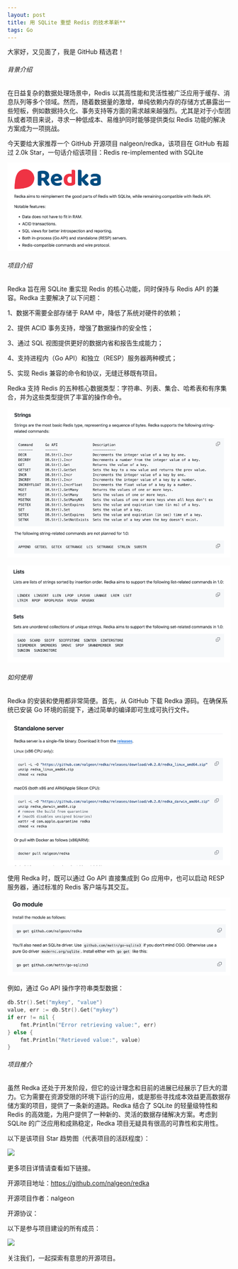 ```yaml
---
layout: post
title: 用 SQLite 重塑 Redis 的技术革新**
tags: Go
---
```


大家好，又见面了，我是 GitHub 精选君！

###### 背景介绍

在日益复杂的数据处理场景中，Redis 以其高性能和灵活性被广泛应用于缓存、消息队列等多个领域。然而，随着数据量的激增，单纯依赖内存的存储方式暴露出一些短板，例如数据持久化、事务支持等方面的需求越来越强烈。尤其是对于小型团队或者项目来说，寻求一种低成本、易维护同时能够提供类似 Redis 功能的解决方案成为一项挑战。

今天要给大家推荐一个 GitHub 开源项目 nalgeon/redka，该项目在 GitHub 有超过 2.0k Star，一句话介绍该项目：Redis re-implemented with SQLite

![](https://raw.githubusercontent.com/ZhuPeng/pic/master/images/compress_image-20240424223951948.png)

###### 项目介绍

Redka 旨在用 SQLite 重实现 Redis 的核心功能，同时保持与 Redis API 的兼容。Redka 主要解决了以下问题：

1、数据不需要全部存储于 RAM 中，降低了系统对硬件的依赖；

2、提供 ACID 事务支持，增强了数据操作的安全性；

3、通过 SQL 视图提供更好的数据内省和报告生成能力；

4、支持进程内（Go API）和独立（RESP）服务器两种模式；

5、实现 Redis 兼容的命令和协议，无缝迁移既有项目。

Redka 支持 Redis 的五种核心数据类型：字符串、列表、集合、哈希表和有序集合，并为这些类型提供了丰富的操作命令。

![](https://raw.githubusercontent.com/ZhuPeng/pic/master/images/compress_image-20240424224100449.png)

![](https://raw.githubusercontent.com/ZhuPeng/pic/master/images/compress_image-20240424224109102.png)

###### 如何使用

Redka 的安装和使用都非常简便。首先，从 GitHub 下载 Redka 源码。在确保系统已安装 Go 环境的前提下，通过简单的编译即可生成可执行文件。

![](https://raw.githubusercontent.com/ZhuPeng/pic/master/images/compress_image-20240424224157422.png)

使用 Redka 时，既可以通过 Go API 直接集成到 Go 应用中，也可以启动 RESP 服务器，通过标准的 Redis 客户端与其交互。

![](https://raw.githubusercontent.com/ZhuPeng/pic/master/images/compress_image-20240424224210097.png)

例如，通过 Go API 操作字符串类型数据：

```go
db.Str().Set("mykey", "value")
value, err := db.Str().Get("mykey")
if err != nil {
    fmt.Println("Error retrieving value:", err)
} else {
    fmt.Println("Retrieved value:", value)
}
```

###### 项目推介

虽然 Redka 还处于开发阶段，但它的设计理念和目前的进展已经展示了巨大的潜力。它为需要在资源受限的环境下运行的应用，或是那些寻找成本效益更高数据存储方案的项目，提供了一条新的道路。Redka 结合了 SQLite 的轻量级特性和 Redis 的高效能，为用户提供了一种新的、灵活的数据存储解决方案。考虑到 SQLite 的广泛应用和成熟稳定，Redka 项目无疑具有很高的可靠性和实用性。


以下是该项目 Star 趋势图（代表项目的活跃程度）：

![](https://api.star-history.com/svg?repos=nalgeon/redka&type=Timeline)

更多项目详情请查看如下链接。

开源项目地址：https://github.com/nalgeon/redka 

开源项目作者：nalgeon

开源协议：

以下是参与项目建设的所有成员：

![](https://contrib.rocks/image?repo=nalgeon/redka)

关注我们，一起探索有意思的开源项目。

